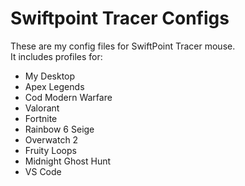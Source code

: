 # Swiftpoint Tracer Configs

These are my config files for SwiftPoint Tracer mouse.\
It includes profiles for:

- My Desktop
- Apex Legends
- Cod Modern Warfare
- Valorant
- Fortnite
- Rainbow 6 Seige
- Overwatch 2
- Fruity Loops
- Midnight Ghost Hunt
- VS Code
